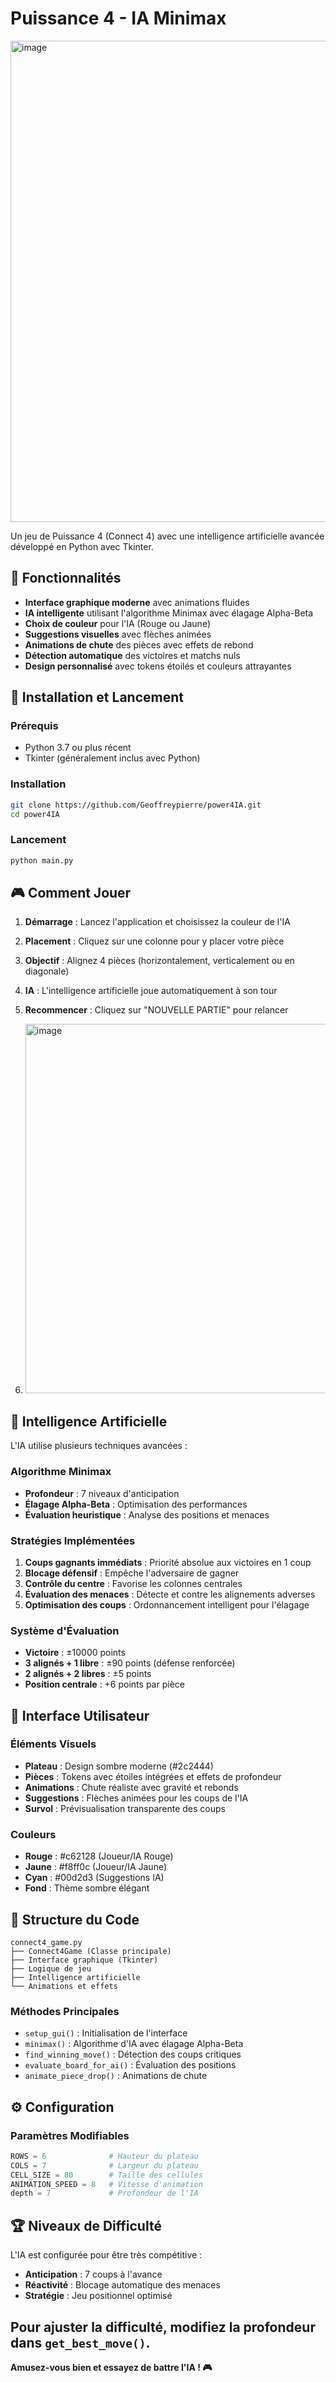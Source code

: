 # Puissance 4 - IA Minimax

<img width="632" height="770" alt="image" src="https://github.com/user-attachments/assets/52c95738-0d3a-4716-b8e2-f1b88a10a9e6" />

Un jeu de Puissance 4 (Connect 4) avec une intelligence artificielle avancée développé en Python avec Tkinter.

## 🎯 Fonctionnalités

- **Interface graphique moderne** avec animations fluides
- **IA intelligente** utilisant l'algorithme Minimax avec élagage Alpha-Beta
- **Choix de couleur** pour l'IA (Rouge ou Jaune)
- **Suggestions visuelles** avec flèches animées
- **Animations de chute** des pièces avec effets de rebond
- **Détection automatique** des victoires et matchs nuls
- **Design personnalisé** avec tokens étoilés et couleurs attrayantes

## 🚀 Installation et Lancement

### Prérequis
- Python 3.7 ou plus récent
- Tkinter (généralement inclus avec Python)

### Installation
```bash
git clone https://github.com/Geoffreypierre/power4IA.git
cd power4IA
```
### Lancement
```bash
python main.py
```

## 🎮 Comment Jouer

1. **Démarrage** : Lancez l'application et choisissez la couleur de l'IA
2. **Placement** : Cliquez sur une colonne pour y placer votre pièce
3. **Objectif** : Alignez 4 pièces (horizontalement, verticalement ou en diagonale)
4. **IA** : L'intelligence artificielle joue automatiquement à son tour
5. **Recommencer** : Cliquez sur "NOUVELLE PARTIE" pour relancer

6. <img width="625" height="591" alt="image" src="https://github.com/user-attachments/assets/6913b14f-9ab8-42b8-94ac-a03c9584b649" />


## 🤖 Intelligence Artificielle

L'IA utilise plusieurs techniques avancées :

### Algorithme Minimax
- **Profondeur** : 7 niveaux d'anticipation
- **Élagage Alpha-Beta** : Optimisation des performances
- **Évaluation heuristique** : Analyse des positions et menaces

### Stratégies Implémentées
1. **Coups gagnants immédiats** : Priorité absolue aux victoires en 1 coup
2. **Blocage défensif** : Empêche l'adversaire de gagner
3. **Contrôle du centre** : Favorise les colonnes centrales
4. **Évaluation des menaces** : Détecte et contre les alignements adverses
5. **Optimisation des coups** : Ordonnancement intelligent pour l'élagage

### Système d'Évaluation
- **Victoire** : ±10000 points
- **3 alignés + 1 libre** : ±90 points (défense renforcée)
- **2 alignés + 2 libres** : ±5 points
- **Position centrale** : +6 points par pièce

## 🎨 Interface Utilisateur

### Éléments Visuels
- **Plateau** : Design sombre moderne (#2c2444)
- **Pièces** : Tokens avec étoiles intégrées et effets de profondeur
- **Animations** : Chute réaliste avec gravité et rebonds
- **Suggestions** : Flèches animées pour les coups de l'IA
- **Survol** : Prévisualisation transparente des coups

### Couleurs
- **Rouge** : #c62128 (Joueur/IA Rouge)
- **Jaune** : #f8ff0c (Joueur/IA Jaune)  
- **Cyan** : #00d2d3 (Suggestions IA)
- **Fond** : Thème sombre élégant

## 📁 Structure du Code

```
connect4_game.py
├── Connect4Game (Classe principale)
├── Interface graphique (Tkinter)
├── Logique de jeu
├── Intelligence artificielle
└── Animations et effets
```

### Méthodes Principales
- `setup_gui()` : Initialisation de l'interface
- `minimax()` : Algorithme d'IA avec élagage Alpha-Beta
- `find_winning_move()` : Détection des coups critiques
- `evaluate_board_for_ai()` : Évaluation des positions
- `animate_piece_drop()` : Animations de chute

## ⚙️ Configuration

### Paramètres Modifiables
```python
ROWS = 6              # Hauteur du plateau
COLS = 7              # Largeur du plateau  
CELL_SIZE = 80        # Taille des cellules
ANIMATION_SPEED = 8   # Vitesse d'animation
depth = 7             # Profondeur de l'IA
```

## 🏆 Niveaux de Difficulté

L'IA est configurée pour être très compétitive :
- **Anticipation** : 7 coups à l'avance
- **Réactivité** : Blocage automatique des menaces
- **Stratégie** : Jeu positionnel optimisé

Pour ajuster la difficulté, modifiez la profondeur dans `get_best_move()`.
---

**Amusez-vous bien et essayez de battre l'IA ! 🎮**


